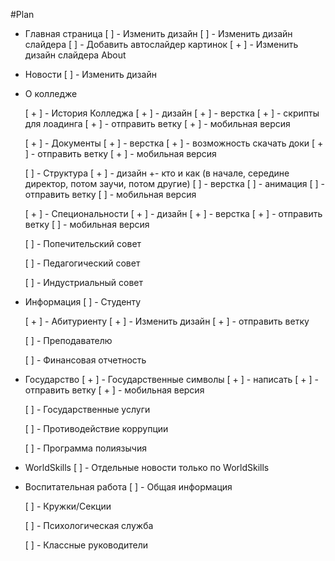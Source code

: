 #Plan

- Главная страница
    [ ] - Изменить дизайн
    [ ] - Изменить дизайн слайдера
    [ ] - Добавить автослайдер картинок
    [ + ] - Изменить дизайн слайдера About

- Новости
    [ ] - Изменить дизайн
   
- О колледже

    [ + ] - История Колледжа
        [ + ] - дизайн
        [ + ] - верстка
        [ + ] - скрипты для лоадинга
        [ + ] - отправить ветку 
        [ + ] - мобильная версия

    [ + ] - Документы
        [ + ] - верстка
        [ + ] - возможность скачать доки
        [ + ] - отправить ветку 
        [ + ] - мобильная версия

    [ ] - Структура
        [ + ] - дизайн +- кто и как (в начале, середине директор, потом заучи, потом другие)
        [  ] - верстка
        [ ] - анимация
        [ ] - отправить ветку 
        [ ] - мобильная версия

    [ + ] -  Специональности
        [ + ] - дизайн
        [ + ] - верстка
        [ + ] - отправить ветку 
        [ ] - мобильная версия

    [ ] - Попечительский совет

    [ ] -  Педагогический совет

    [ ] - Индустриальный совет

- Информация
    [ ] - Студенту

    [ + ] - Абитуриенту
        [ + ] - Изменить дизайн
        [ + ] - отправить ветку 

    [ ] - Преподавателю

    [ ] - Финансовая отчетность

- Государство
    [ + ] - Государственные символы
        [ + ] - написать
        [ + ] - отправить ветку
        [ + ] - мобильная версия

    [ ] - Государственные услуги

    [ ] - Противодействие коррупции

    [ ] - Программа полиязычия
    
- WorldSkills
    [ ] - Отдельные новости только по WorldSkills

- Воспитательная работа
    [ ] - Общая информация

    [ ] - Кружки/Секции

    [ ] - Психологическая служба

    [ ] - Классные руководители

